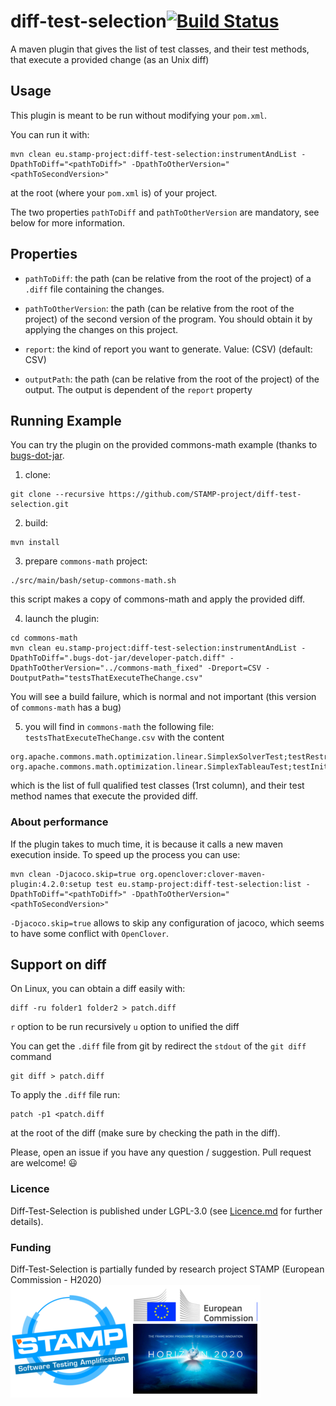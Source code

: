 # diff-test-selection[![Build Status](https://travis-ci.org/STAMP-project/diff-test-selection.svg?branch=master)](https://travis-ci.org/STAMP-project/diff-test-selection)
A maven plugin that gives the list of test classes, and their test methods, that execute a provided change (as an Unix diff)

## Usage

This plugin is meant to be run without modifying your `pom.xml`.

You can run it with:

```shell
mvn clean eu.stamp-project:diff-test-selection:instrumentAndList -DpathToDiff="<pathToDiff>" -DpathToOtherVersion="<pathToSecondVersion>"
```

at the root (where your `pom.xml` is) of your project.

The two properties `pathToDiff` and `pathToOtherVersion` are mandatory, see below for more information.

## Properties

* `pathToDiff`: the path (can be relative from the root of the project) of a `.diff` file containing the changes.

* `pathToOtherVersion`: the path (can be relative from the root of the project) of the second version of the program. You should obtain it by applying the changes on this project.

* `report`: the kind of report you want to generate. Value: (CSV) (default: CSV)

* `outputPath`: the path (can be relative from the root of the project) of the output. The output is dependent of the `report` property

## Running Example

You can try the plugin on the provided commons-math example (thanks to [bugs-dot-jar](https://github.com/bugs-dot-jar/bugs-dot-jar).

1. clone:
```shell
git clone --recursive https://github.com/STAMP-project/diff-test-selection.git
```
2. build:
```shell
mvn install
```
3. prepare `commons-math` project:
```shell
./src/main/bash/setup-commons-math.sh
```
this script makes a copy of commons-math and apply the provided diff.

4. launch the plugin:
```shell
cd commons-math
mvn clean eu.stamp-project:diff-test-selection:instrumentAndList -DpathToDiff=".bugs-dot-jar/developer-patch.diff" -DpathToOtherVersion="../commons-math_fixed" -Dreport=CSV -DoutputPath="testsThatExecuteTheChange.csv"
```
You will see a build failure, which is normal and not important (this version of `commons-math` has a bug)

5. you will find in `commons-math` the following file: `testsThatExecuteTheChange.csv` with the content
```
org.apache.commons.math.optimization.linear.SimplexSolverTest;testRestrictVariablesToNonNegative;testInfeasibleSolution;testSimplexSolver;testMath272;testModelWithNoArtificialVars;testEpsilon;testSolutionWithNegativeDecisionVariable;testLargeModel;testMath286;testMinimization;testSingleVariableAndConstraint;testTrivialModel;testUnboundedSolution
org.apache.commons.math.optimization.linear.SimplexTableauTest;testInitialization;testSerial;testdiscardArtificialVariables
```

which is the list of full qualified test classes (1rst column), and their test method names that execute the provided diff.

### About performance

If the plugin takes to much time, it is because it calls a new maven execution inside. To speed up the process you can use:

```shell
mvn clean -Djacoco.skip=true org.openclover:clover-maven-plugin:4.2.0:setup test eu.stamp-project:diff-test-selection:list -DpathToDiff="<pathToDiff>" -DpathToOtherVersion="<pathToSecondVersion>"
```

`-Djacoco.skip=true` allows to skip any configuration of jacoco, which seems to have some conflict with `OpenClover`.

## Support on diff

On Linux, you can obtain a diff easily with:
```shell
diff -ru folder1 folder2 > patch.diff
```
`r` option to be run recursively
`u` option to unified the diff

You can get the `.diff` file from git by redirect the `stdout` of the `git diff` command
```shell
git diff > patch.diff
```

To apply the `.diff` file run:
```shell
patch -p1 <patch.diff
```
at the root of the diff (make sure by checking the path in the diff).


Please, open an issue if you have any question / suggestion. Pull request are welcome! 😃

### Licence

Diff-Test-Selection is published under LGPL-3.0 (see [Licence.md](https://github.com/STAMP-project/testrunner/blob/master/LICENSE) for
further details).

### Funding

Diff-Test-Selection is partially funded by research project STAMP (European Commission - H2020)
![STAMP - European Commission - H2020](docs/logo_readme_md.png)
